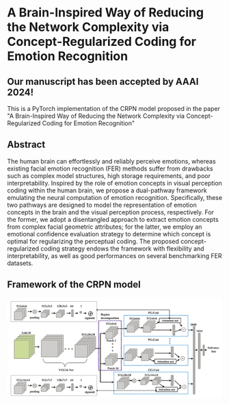 A Brain-Inspired Way of Reducing the Network Complexity via Concept-Regularized Coding for Emotion Recognition
==================
Our manuscript has been accepted by AAAI 2024!
--------
This is a PyTorch implementation of the CRPN model proposed in the paper "A Brain-Inspired Way of Reducing the Network Complexity via Concept-Regularized Coding for Emotion Recognition"

Abstract
-------
The human brain can effortlessly and reliably perceive emotions, whereas existing facial emotion recognition (FER) methods suffer from drawbacks such as complex model structures, high storage requirements, and poor interpretability. Inspired by the role of emotion concepts in visual perception coding within the human brain, we propose a dual-pathway framework emulating the neural computation of emotion recognition. Specifically, these two pathways are designed to model the representation of emotion concepts in the brain and the visual perception process, respectively. For the former, we adopt a disentangled approach to extract emotion concepts from complex facial geometric attributes; for the latter, we employ an emotional confidence evaluation strategy to determine which concept is optimal for regularizing the perceptual coding. The proposed concept-regularized coding strategy endows the framework with flexibility and interpretability, as well as good performances on several benchmarking FER datasets.

Framework of the CRPN model
------
![](https://github.com/hanluyt/gACNN_pytorch/blob/main/framework.png)